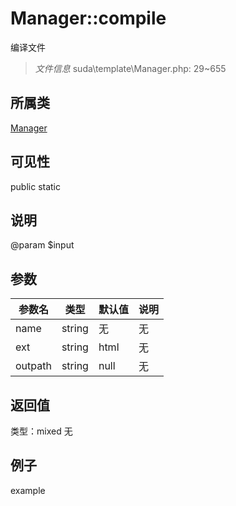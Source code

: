 # Manager::compile
编译文件
> *文件信息* suda\template\Manager.php: 29~655
## 所属类 

[Manager](../Manager.md)

## 可见性

  public  static
## 说明

@param $input

## 参数

| 参数名 | 类型 | 默认值 | 说明 |
|--------|-----|-------|-------|
| name |  string | 无 | 无 |
| ext |  string | html | 无 |
| outpath |  string | null | 无 |

## 返回值
类型：mixed
无

## 例子

example